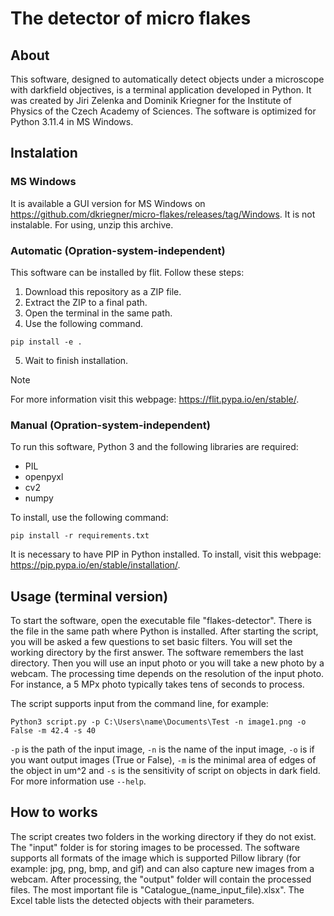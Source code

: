 # The detector of micro flakes

## About
This software, designed to automatically detect objects under a microscope with darkfield objectives, is a terminal application developed in Python. It was created by Jiri Zelenka and Dominik Kriegner for the Institute of Physics of the Czech Academy of Sciences. The software is optimized for Python 3.11.4 in MS Windows.

## Instalation

### MS Windows
It is available a GUI version for MS Windows on https://github.com/dkriegner/micro-flakes/releases/tag/Windows. It is not instalable. For using, unzip this archive.

### Automatic (Opration-system-independent)
This software can be installed by flit. Follow these steps:
1. Download this repository as a ZIP file.
2. Extract the ZIP to a final path.
3. Open the terminal in the same path.
4. Use the following command.
```
pip install -e .
```
5. Wait to finish installation.
> [!NOTE]
> For more information visit this webpage: https://flit.pypa.io/en/stable/.


### Manual (Opration-system-independent)
To run this software, Python 3 and the following libraries are required:
- PIL
- openpyxl
- cv2
- numpy

To install, use the following command:
```
pip install -r requirements.txt
```
It is necessary to have PIP in Python installed. To install, visit this webpage: https://pip.pypa.io/en/stable/installation/.

## Usage (terminal version)
To start the software, open the executable file "flakes-detector". There is the file in the same path where Python is installed. After starting the script, you will be asked a few questions to set basic filters. You will set the working directory by the first answer. The software remembers the last directory. Then you will use an input photo or you will take a new photo by a webcam. The processing time depends on the resolution of the input photo. For instance, a 5 MPx photo typically takes tens of seconds to process.

The script supports input from the command  line, for example:
```
Python3 script.py -p C:\Users\name\Documents\Test -n image1.png -o False -m 42.4 -s 40
```
`-p` is the path of the input image, `-n` is the name of the input image, `-o` is if you want output images (True or False), `-m` is the minimal area of edges of the object in um^2 and `-s` is the sensitivity of script on objects in dark field. For more information use `--help`.
## How to works
The script creates two folders in the working directory if they do not exist. The "input" folder is for storing images to be processed. The software supports all formats of the image which is supported Pillow library (for example: jpg, png, bmp, and gif) and can also capture new images from a webcam. After processing, the "output" folder will contain the processed files. The most important file is "Catalogue_(name_input_file).xlsx". The Excel table lists the detected objects with their parameters.
